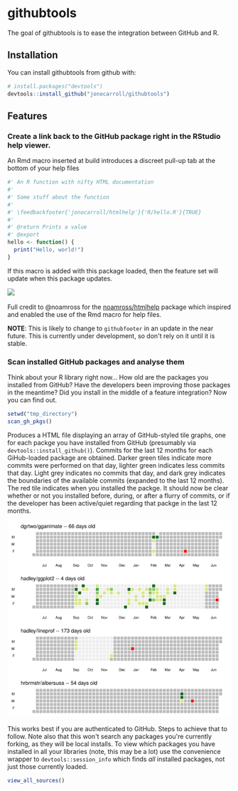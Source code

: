 # githubtools

The goal of githubtools is to ease the integration between GitHub and R. 

## Installation

You can install githubtools from github with:

```R
# install.packages("devtools")
devtools::install_github("jonocarroll/githubtools")
```

## Features

### Create a link back to the GitHub package right in the RStudio help viewer.

An Rmd macro inserted at build introduces a discreet pull-up tab at the bottom
of your help files

```R
#' An R function with nifty HTML documentation
#'
#' Some stuff about the function
#'
#' \feedbackfooter{'jonocarroll/htmlhelp'}{'R/hello.R'}{TRUE}
#'
#' @return Prints a value
#' @export
hello <- function() {
  print("Hello, world!")
}
```

If this macro is added with this package loaded, then the feature set will
update when this package updates.

![](https://camo.githubusercontent.com/8e6aab5c14977a3a5859912e767be74a2cdbc558/687474703a2f2f692e696d6775722e636f6d2f6456703561376a2e676966)

Full credit to @noamross for the
[noamross/htmlhelp](http://github.com/noamross/htmlhelp) package which inspired
and enabled the use of the Rmd macro for help files.

**NOTE**: This is likely to change to `githubfooter` in an update in the near future. 
This is currently under development, so don't rely on it until it is stable.

### Scan installed GitHub packages and analyse them

Think about your R library right now... How old are the packages you installed
from GitHub? Have the developers been improving those packages in the meantime?
Did you install in the middle of a feature integration? Now you can find out.

```R
setwd("tmp_directory")
scan_gh_pkgs()
```

Produces a HTML file displaying an array of GitHub-styled tile graphs, one for 
each packge you have installed from GitHub (presumably via 
`devtools::install_github()`). Commits for the last 12 months for each 
GiHub-loaded package are obtained. Darker green tiles indicate more commits were
performed on that day, lighter green indicates less commits that day. Light grey
indicates no commits that day, and dark grey indicates the boundaries of the
available commits (expanded to the last 12 months). The red tile indicates when
you installed the packge. It should now be clear whether or not you installed
before, during, or after a flurry of commits, or if the developer has been
active/quiet regarding that packge in the last 12 months.

![](https://github.com/jonocarroll/githubtools/blob/master/man/figures/scan.png?raw=true)

This works best if you are authenticated to GitHub. Steps to achieve that to
follow. Note also that this won't search any packages you're currently forking,
as they will be local installs. To view which packages you have installed in all
your libraries (note, this may be a lot) use the convenience wrapper to
`devtools::session_info` which finds *all* installed packages, not just those
currently loaded.

```R
view_all_sources()
```
